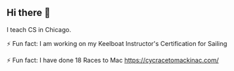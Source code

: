## Hi there 👋

<!--
**msAESmith70/msAESmith70** is a ✨ _special_ ✨ repository because its `README.md` (this file) appears on your GitHub profile.

Here are some ideas to get you started:

- 🔭 I’m currently working on ...
- 🌱 I’m currently learning ...
- 👯 I’m looking to collaborate on ...
- 🤔 I’m looking for help with ...
- 💬 Ask me about ...
- 📫 How to reach me: ...
- 😄 Pronouns: ...
- ⚡ Fun fact: ...
-->
I teach CS in Chicago.

⚡ Fun fact: I am working on my Keelboat Instructor's Certification for Sailing

⚡ Fun fact: I have done 18 Races to Mac  https://cycracetomackinac.com/

